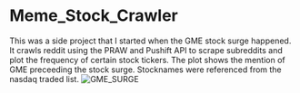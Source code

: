 ﻿# Meme_Stock_Crawler
This was a side project that I started when the GME stock surge happened. It crawls reddit using the PRAW and Pushift API to scrape subreddits and plot the frequency of certain stock tickers. The plot shows the mention of GME preceeding the stock surge. Stocknames were referenced from the nasdaq traded list.
![GME_SURGE](https://user-images.githubusercontent.com/43973337/144517471-6bfb5338-81e1-463a-8569-a43b17e3faf0.png)
